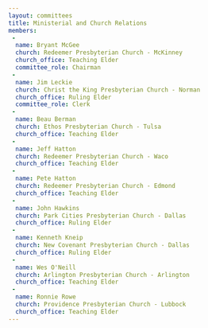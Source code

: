 ```yaml
---
layout: committees
title: Ministerial and Church Relations
members:
 -
  name: Bryant McGee
  church: Redeemer Presbyterian Church - McKinney
  church_office: Teaching Elder
  committee_role: Chairman  
 -
  name: Jim Leckie
  church: Christ the King Presbyterian Church - Norman
  church_office: Ruling Elder
  committee_role: Clerk
 -
  name: Beau Berman
  church: Ethos Presbyterian Church - Tulsa
  church_office: Teaching Elder
 -
  name: Jeff Hatton
  church: Redeemer Presbyterian Church - Waco
  church_office: Teaching Elder
 -
  name: Pete Hatton
  church: Redeemer Presbyterian Church - Edmond
  church_office: Teaching Elder
 -
  name: John Hawkins
  church: Park Cities Presbyterian Church - Dallas
  church_office: Ruling Elder
 -
  name: Kenneth Kneip
  church: New Covenant Presbyterian Church - Dallas
  church_office: Ruling Elder
 -
  name: Wes O'Neill
  church: Arlington Presbyterian Church - Arlington
  church_office: Teaching Elder
 -
  name: Ronnie Rowe
  church: Providence Presbyterian Church - Lubbock
  church_office: Teaching Elder
---
```

